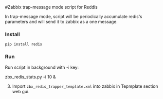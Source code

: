 #Zabbix trap-message mode script for Reddis

In trap-message mode, script will be periodically accumulate redis's parameters and will send it to zabbix as a one message.

### Install
`pip install redis`

### Run
Run script in background with -i <interval> key:

zbx_redis_stats.py -i 10 &

3. Import `zbx_redis_trapper_template.xml` into zabbix in Tepmplate section web gui.

